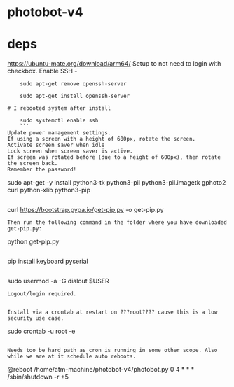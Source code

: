 # photobot-v4

# deps
https://ubuntu-mate.org/download/arm64/ 
Setup to not need to login with checkbox.
Enable SSH - 
```
    sudo apt-get remove openssh-server
```
```
    sudo apt-get install openssh-server
```
    # I rebooted system after install
```
    sudo systemctl enable ssh
    ```
Update power management settings.
If using a screen with a height of 600px, rotate the screen.
Activate screen saver when idle
Lock screen when screen saver is active.
If screen was rotated before (due to a height of 600px), then rotate the screen back.
Remember the password!
```
sudo apt-get -y install python3-tk python3-pil python3-pil.imagetk gphoto2 curl python-xlib python3-pip
```
```
curl https://bootstrap.pypa.io/get-pip.py -o get-pip.py
```
Then run the following command in the folder where you have downloaded get-pip.py:
```
python get-pip.py
```
```
pip install keyboard pyserial
```
```
sudo usermod -a -G dialout $USER
```
Logout/login required.


Install via a crontab at restart on ???root???? cause this is a low security use case.
```
sudo crontab -u root -e
```

Needs too be hard path as cron is running in some other scope. Also while we are at it schedule auto reboots.

```
@reboot /home/atm-machine/photobot-v4/photobot.py 
0 4   *   *   *    /sbin/shutdown -r +5
```